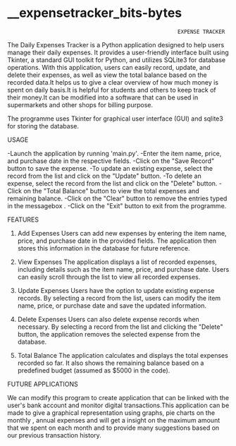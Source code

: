 # __expensetracker_bits-bytes

                                                          EXPENSE TRACKER
The Daily Expenses Tracker is a Python application designed to help users manage their daily expenses. It provides a user-friendly interface built using Tkinter, a standard GUI toolkit for Python, and utilizes SQLite3 for database operations. With this application, users can easily record, update, and delete their expenses, as well as view the total balance based on the recorded data.It helps us to give a clear overview of how much money is spent on daily basis.It is helpful for students and others to keep track of their money.It can be modified into a software that can be used in supermarkets and other shops for billing purpose.

The programme uses Tkinter for  graphical user interface (GUI) and sqlite3 for storing the database.


USAGE   

-Launch the application by running 'main.py'.
-Enter the item name, price, and purchase date in the respective fields.
-Click on the "Save Record" button to save the expense.
-To update an existing expense, select the record from the list and click on the "Update" button.
-To delete an expense, select the record from the list and click on the "Delete" button.
-Click on the "Total Balance" button to view the total expenses and remaining balance.
-Click on the "Clear" button to remove the entries typed in the messagebox .
-Click on the "Exit" button to exit from the programme.

FEATURES

1. Add Expenses
Users can add new expenses by entering the item name, price, and purchase date in the provided fields. The application then stores this information in the database for future reference.

2. View Expenses
The application displays a list of recorded expenses, including details such as the item name, price, and purchase date. Users can easily scroll through the list to view all recorded expenses.

3. Update Expenses
Users have the option to update existing expense records. By selecting a record from the list, users can modify the item name, price, or purchase date and save the updated information.

4. Delete Expenses
Users can also delete expense records when necessary. By selecting a record from the list and clicking the "Delete" button, the application removes the selected expense from the database.

5. Total Balance
The application calculates and displays the total expenses recorded so far. It also shows the remaining balance based on a predefined budget (assumed as $5000 in the code).



FUTURE APPLICATIONS

We can modify this program to create application that can be linked with the user's bank account and monitor digital transactions.This application can be made to give a graphical representation using graphs, pie charts on the monthly , annual expenses and will get a insight on the maximum amount that we spent on each month and to provide many suggestions based on our previous transaction history.
 




